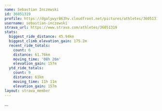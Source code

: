 ```yaml
---
name: Sebastian Inczewski
id: 36051319
profile: https://dgalywyr863hv.cloudfront.net/pictures/athletes/36051319/10635839/2/large.jpg
username: sebastian-inczewski
strava_url: https://www.strava.com/athletes/36051319
stats:
  biggest_ride_distance: 45.94km
  biggest_climb_elevation_gain: 175.2m
  recent_ride_totals:
    count: 6
    distance: 61.76km
    moving_time: '08h 26m'
    elevation_gain: 157m
  ytd_ride_totals:
    count: 9
    distance: 61km
    moving_time: 11h 11m
    elevation_gain: 157m
layout: strava_member
--- 
```

...
